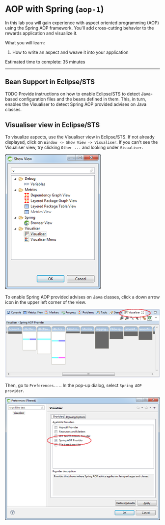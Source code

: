 # AOP with Spring (`aop-1`)

In this lab you will gain experience with aspect oriented programming (AOP) using the Spring AOP framework. You'll add cross-cutting behavior to the rewards application and visualize it.

What you will learn:

1. How to write an aspect and weave it into your application

Estimated time to complete: 35 minutes

---

## Bean Support in Eclipse/STS

TODO Provide instructions on how to enable Eclipse/STS to detect Java-based configuration files and the beans defined in them. This, in turn, enables the Visualiser to detect Spring AOP provided advises on Java classes.

## Visualiser view in Eclipse/STS

To visualize aspects, use the Visualiser view in Eclipse/STS. If not already displayed, click on `Window -> Show View -> Visualiser`. If you can't see the Visualiser view, try clicking `Other ...` and looking under `Visualiser`.

![](src/site/resources/images/eclipse-show-visualizer-view.png)

To enable Spring AOP provided advises on Java classes, click a down arrow icon in the upper left corner of the view.

![](src/site/resources/images/eclipse-visualizer-view.png)

Then, go to `Preferences...`. In the pop-up dialog, select `Spring AOP provider`.

![](src/site/resources/images/eclipse-visualizer-preferences.png)

 